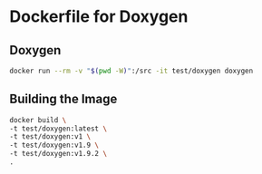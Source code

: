 # Dockerfile for Doxygen

## Doxygen

```sh
docker run --rm -v "$(pwd -W)":/src -it test/doxygen doxygen
```

## Building the Image

```sh
docker build \
-t test/doxygen:latest \
-t test/doxygen:v1 \
-t test/doxygen:v1.9 \
-t test/doxygen:v1.9.2 \
.
```
